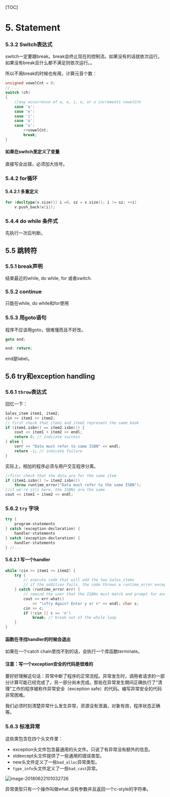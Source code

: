 [TOC]

# 5. Statement

### 5.3.2 Switch表达式

switch一定要跟break。break会终止现在的控制流。如果没有的话就依次运行。如果没有break且什么都不满足则依次运行。。

所以不用break的时候也有用，计算元音个数：

```cpp
unsigned vowelCnt = 0;
// ...
switch (ch)
{
    //any occurrence of a, e, i, o, or u increments vowelCnt
    case 'a':
    case 'e':
    case 'i':
    case 'o':
    case 'u':
    	++vowelCnt;
    	break;
}
```

#### 如果在switch里定义了变量

直接写会出错，必须加大括号。

### 5.4.2 for循环

#### 5.4.2.1 多重定义

```cpp
for (decltype(v.size()) i =0, sz = v.size(); i != sz; ++i)
	v.push_back(v[i]);
```

### 5.4.4 do while 条件式

先执行一次后判断。

## 5.5 跳转符

### 5.5.1 break声明

结束最近的while, do while, for 或者switch.

### 5.5.2 continue

只能在while, do while和for使用

### 5.5.3 用goto语句

程序不应该用goto，很难懂而且不好改。

```cpp
goto end;

end: return;
```

end是label。

## 5.6 try和exception handling

### 5.6.1 `throw`表达式

回忆一下：

```cpp
Sales_item item1, item2;
cin >> item1 >> item2;
// first check that item1 and item2 represent the same book
if (item1.isbn() == item2.isbn()) {
	cout << item1 + item2 << endl;
	return 0; // indicate success 
} else {
	cerr << "Data must refer to same ISBN" << endl;
	return -1; // indicate failure 
}
```

实际上，相加的程序必须与用户交互程序分离。

```cpp
//firsr check that the data are for the same item
if (item1.isbn() != item2.isbn())
    throw runtime_error("Data must refer to the same ISBN");
//if we're stll here, the ISBNs are the same
cout << item1 + item2 << endl;
```

### 5.6.2 `try` 字块

```cpp
try {
	program-statements
} catch (exception-declaration) {
	handler-statements
} catch (exception-declaration) {
	handler-statements 
} //...
```

#### 5.6.2.1 写一个handler

```cpp
while (cin >> item1 >> item2) { 
    try {
        // execute code that will add the two Sales_items
		// if the addition fails, the code throws a runtime_error exception
    } catch (runtime_error err) {
        // remind the user that the ISBNs must match and prompt for another pair 
        cout << err.what()
            << "\nTry Again? Enter y or n" << endl; char c;
        cin >> c;
        if (!cin || c == 'n')
            break; // break out of the while loop
    }
}
```

#### 函数在寻找handler的时候会退出

如果在一个catch chain里找不到的话，会执行一个库函数terminate。

#### 注意：写一个exception安全的代码是很难的

要好好理解这句话：异常中断了程序的正常流程。异常发生时，调用者请求的一部分计算可能已经完成了，另一部分尚未完成。那些在异常发生期间正确执行了“清理”工作的程序被称作异常安全（exception safe）的代码。编写异常安全的代码非常困难。

我们必须时刻清楚异常什么发生异常，资源没有泄漏，对象有效，程序状态正确等。

### 5.6.3 标准异常

这些类包含在四个头文件里：

* exception头文件包含最通用的头文件。只说了有异常没有额外的信息。
* stdexcept头文件提供了一些通用的错误类型。
* new头文件定义了一些`bad_alloc`异常类型。
* `type_info`头文件定义了一些`bad_cast`异常。

![image-20180622101032726](https://ws4.sinaimg.cn/large/006tNc79gy1fsjqg0azmyj310k0fok0e.jpg)

异常类型只有一个操作叫做what.没有参数并且返回一个c-style的字符串。